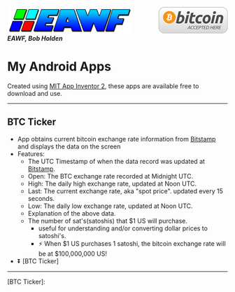 [![bg][banner]][website] <img src="https://raw.githubusercontent.com/EAWF/EAWF/master/images/BitcoinHere.png" valign=middle align=right /><br/>***EAWF, Bob Holden***
# My Android Apps
Created using [MIT App Inventor 2][AI2], these apps are available free to download and use.

<hr>

## BTC Ticker
- App obtains current bitcoin exchange rate information from [Bitstamp] and displays the data on the screen
- Features:
  - The UTC Timestamp of when the data record was updated at [Bitstamp].
  - Open: The BTC exchange rate recorded at Midnight UTC.
  - High: The daily high exchange rate, updated at Noon UTC.
  - Last: The current exchange rate, aka "spot price". updated every 15 seconds.
  - Low: The daily low exchange rate, updated at Noon UTC.
  - Explanation of the above data.
  - The number of sat's(satoshis) that $1 US will purchase.
    - useful for understanding and/or converting dollar prices to satoshi's.
    - :zap: When $1 US purchases 1 satoshi, the bitcoin exchange rate will be at $100,000,000 US!
- :arrow_double_down: [BTC Ticker]

<hr> 

[banner]: https://github.com/EAWF/EAWF/blob/master/images/EAWF.png
[website]: http://eawf.com
[AI2]: https://appinventor.mit.edu
[Toolbox]: https://github.com/EAWF/BTC-Toolbox
[Bitstamp]: https://bitstamp.com
[BTC Ticker]: 
